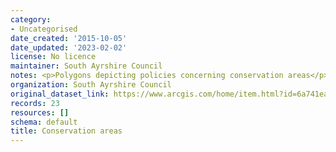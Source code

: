 ```yaml
---
category:
- Uncategorised
date_created: '2015-10-05'
date_updated: '2023-02-02'
license: No licence
maintainer: South Ayrshire Council
notes: <p>Polygons depicting policies concerning conservation areas</p>
organization: South Ayrshire Council
original_dataset_link: https://www.arcgis.com/home/item.html?id=6a741ea53843452ab995891fcd689704
records: 23
resources: []
schema: default
title: Conservation areas
---
```

